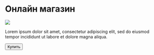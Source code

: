 <!doctype html>
<html lang="ru">
<head>
	<meta charset="UTF-8">
	<meta name="viewport"
	      content="width=device-width, user-scalable=no, initial-scale=1.0, maximum-scale=1.0, minimum-scale=1.0">
	<meta http-equiv="X-UA-Compatible" content="ie=edge">
	<title>Shop</title>
</head>
<body>
	<div id="main">
		<h1>Онлайн магазин</h1>
		<img src="C:/Users/Dima/Documents/GitHub/test/p1.png">
		<p>Lorem ipsum dolor sit amet, consectetur adipiscing elit, sed do eiusmod tempor incididunt ut labore et dolore magna aliqua.</p>
		<button id="buy">Купить</button>
	</div>
</body>
</html>
